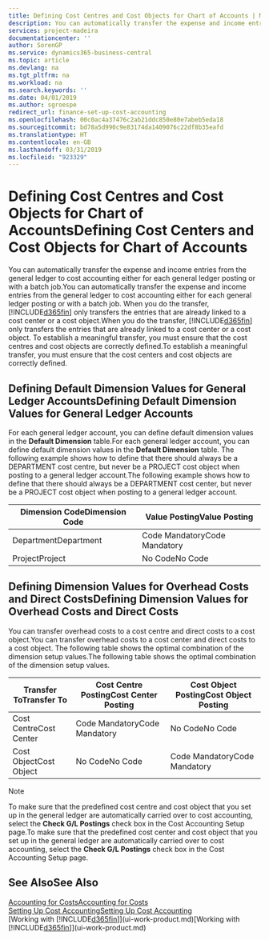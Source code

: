 ```yaml
---
title: Defining Cost Centres and Cost Objects for Chart of Accounts | Microsoft Docs
description: You can automatically transfer the expense and income entries from the general ledger to cost accounting either for each general ledger posting or with a batch job. When you do the transfer, the system only transfers the entries that are already linked to a cost centre or a cost object. To establish a meaningful transfer, you must ensure that the cost centres and cost objects are correctly defined.
services: project-madeira
documentationcenter: ''
author: SorenGP
ms.service: dynamics365-business-central
ms.topic: article
ms.devlang: na
ms.tgt_pltfrm: na
ms.workload: na
ms.search.keywords: ''
ms.date: 04/01/2019
ms.author: sgroespe
redirect_url: finance-set-up-cost-accounting
ms.openlocfilehash: 00c0ac4a37476c2ab21ddc850e80e7abeb5eda18
ms.sourcegitcommit: bd78a5d990c9e83174da1409076c22df8b35eafd
ms.translationtype: HT
ms.contentlocale: en-GB
ms.lasthandoff: 03/31/2019
ms.locfileid: "923329"
---
```

# <a name="defining-cost-centers-and-cost-objects-for-chart-of-accounts"></a><span data-ttu-id="1ee3e-105">Defining Cost Centres and Cost Objects for Chart of Accounts</span><span class="sxs-lookup"><span data-stu-id="1ee3e-105">Defining Cost Centers and Cost Objects for Chart of Accounts</span></span>
<span data-ttu-id="1ee3e-106">You can automatically transfer the expense and income entries from the general ledger to cost accounting either for each general ledger posting or with a batch job.</span><span class="sxs-lookup"><span data-stu-id="1ee3e-106">You can automatically transfer the expense and income entries from the general ledger to cost accounting either for each general ledger posting or with a batch job.</span></span> <span data-ttu-id="1ee3e-107">When you do the transfer, [!INCLUDE[d365fin](includes/d365fin_md.md)] only transfers the entries that are already linked to a cost center or a cost object.</span><span class="sxs-lookup"><span data-stu-id="1ee3e-107">When you do the transfer, [!INCLUDE[d365fin](includes/d365fin_md.md)] only transfers the entries that are already linked to a cost center or a cost object.</span></span> <span data-ttu-id="1ee3e-108">To establish a meaningful transfer, you must ensure that the cost centres and cost objects are correctly defined.</span><span class="sxs-lookup"><span data-stu-id="1ee3e-108">To establish a meaningful transfer, you must ensure that the cost centers and cost objects are correctly defined.</span></span>  

## <a name="defining-default-dimension-values-for-general-ledger-accounts"></a><span data-ttu-id="1ee3e-109">Defining Default Dimension Values for General Ledger Accounts</span><span class="sxs-lookup"><span data-stu-id="1ee3e-109">Defining Default Dimension Values for General Ledger Accounts</span></span>  
<span data-ttu-id="1ee3e-110">For each general ledger account, you can define default dimension values in the **Default Dimension** table.</span><span class="sxs-lookup"><span data-stu-id="1ee3e-110">For each general ledger account, you can define default dimension values in the **Default Dimension** table.</span></span> <span data-ttu-id="1ee3e-111">The following example shows how to define that there should always be a DEPARTMENT cost centre, but never be a PROJECT cost object when posting to a general ledger account.</span><span class="sxs-lookup"><span data-stu-id="1ee3e-111">The following example shows how to define that there should always be a DEPARTMENT cost center, but never be a PROJECT cost object when posting to a general ledger account.</span></span>  

|<span data-ttu-id="1ee3e-112">**Dimension Code**</span><span class="sxs-lookup"><span data-stu-id="1ee3e-112">**Dimension Code**</span></span>|<span data-ttu-id="1ee3e-113">**Value Posting**</span><span class="sxs-lookup"><span data-stu-id="1ee3e-113">**Value Posting**</span></span>|  
|------------------------------------------|-----------------------------------------|  
|<span data-ttu-id="1ee3e-114">Department</span><span class="sxs-lookup"><span data-stu-id="1ee3e-114">Department</span></span>|<span data-ttu-id="1ee3e-115">Code Mandatory</span><span class="sxs-lookup"><span data-stu-id="1ee3e-115">Code Mandatory</span></span>|  
|<span data-ttu-id="1ee3e-116">Project</span><span class="sxs-lookup"><span data-stu-id="1ee3e-116">Project</span></span>|<span data-ttu-id="1ee3e-117">No Code</span><span class="sxs-lookup"><span data-stu-id="1ee3e-117">No Code</span></span>|  

## <a name="defining-dimension-values-for-overhead-costs-and-direct-costs"></a><span data-ttu-id="1ee3e-118">Defining Dimension Values for Overhead Costs and Direct Costs</span><span class="sxs-lookup"><span data-stu-id="1ee3e-118">Defining Dimension Values for Overhead Costs and Direct Costs</span></span>  
 <span data-ttu-id="1ee3e-119">You can transfer overhead costs to a cost centre and direct costs to a cost object.</span><span class="sxs-lookup"><span data-stu-id="1ee3e-119">You can transfer overhead costs to a cost center and direct costs to a cost object.</span></span> <span data-ttu-id="1ee3e-120">The following table shows the optimal combination of the dimension setup values.</span><span class="sxs-lookup"><span data-stu-id="1ee3e-120">The following table shows the optimal combination of the dimension setup values.</span></span>  

|<span data-ttu-id="1ee3e-121">Transfer To</span><span class="sxs-lookup"><span data-stu-id="1ee3e-121">Transfer To</span></span>|<span data-ttu-id="1ee3e-122">Cost Centre Posting</span><span class="sxs-lookup"><span data-stu-id="1ee3e-122">Cost Center Posting</span></span>|<span data-ttu-id="1ee3e-123">Cost Object Posting</span><span class="sxs-lookup"><span data-stu-id="1ee3e-123">Cost Object Posting</span></span>|  
|-----------------|-------------------------|-------------------------|  
|<span data-ttu-id="1ee3e-124">Cost Centre</span><span class="sxs-lookup"><span data-stu-id="1ee3e-124">Cost Center</span></span>|<span data-ttu-id="1ee3e-125">Code Mandatory</span><span class="sxs-lookup"><span data-stu-id="1ee3e-125">Code Mandatory</span></span>|<span data-ttu-id="1ee3e-126">No Code</span><span class="sxs-lookup"><span data-stu-id="1ee3e-126">No Code</span></span>|  
|<span data-ttu-id="1ee3e-127">Cost Object</span><span class="sxs-lookup"><span data-stu-id="1ee3e-127">Cost Object</span></span>|<span data-ttu-id="1ee3e-128">No Code</span><span class="sxs-lookup"><span data-stu-id="1ee3e-128">No Code</span></span>|<span data-ttu-id="1ee3e-129">Code Mandatory</span><span class="sxs-lookup"><span data-stu-id="1ee3e-129">Code Mandatory</span></span>|  

> [!NOTE]  
>  <span data-ttu-id="1ee3e-130">To make sure that the predefined cost centre and cost object that you set up in the general ledger are automatically carried over to cost accounting, select the **Check G/L Postings** check box in the Cost Accounting Setup page.</span><span class="sxs-lookup"><span data-stu-id="1ee3e-130">To make sure that the predefined cost center and cost object that you set up in the general ledger are automatically carried over to cost accounting, select the **Check G/L Postings** check box in the Cost Accounting Setup page.</span></span>  

## <a name="see-also"></a><span data-ttu-id="1ee3e-131">See Also</span><span class="sxs-lookup"><span data-stu-id="1ee3e-131">See Also</span></span>  
[<span data-ttu-id="1ee3e-132">Accounting for Costs</span><span class="sxs-lookup"><span data-stu-id="1ee3e-132">Accounting for Costs</span></span>](finance-manage-cost-accounting.md)  
[<span data-ttu-id="1ee3e-133">Setting Up Cost Accounting</span><span class="sxs-lookup"><span data-stu-id="1ee3e-133">Setting Up Cost Accounting</span></span>](finance-set-up-cost-accounting.md)  
<span data-ttu-id="1ee3e-134">[Working with [!INCLUDE[d365fin](includes/d365fin_md.md)]](ui-work-product.md)</span><span class="sxs-lookup"><span data-stu-id="1ee3e-134">[Working with [!INCLUDE[d365fin](includes/d365fin_md.md)]](ui-work-product.md)</span></span>
